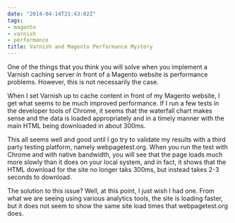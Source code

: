 ```yaml
---
date: "2014-04-14T21:43:02Z"
tags:
- magento
- varnish
- performance
title: Varnish and Magento Performance Mystery
---
```


One of the things that you think you will solve when you implement a Varnish caching server in front of a Magento website is performance problems. However, this is not necessarily the case.

When I set Varnish up to cache content in front of my Magento website, I get what seems to be much improved performance. If I run a few tests in the developer tools of Chrome, it seems that the waterfall chart makes sense and the data is loaded appropriately and in a timely manner with the main HTML being downloaded in about 300ms. 

This all seems well and good until I go try to validate my results with a third party testing platform, namely webpagetest.org. When you run the test with Chrome and with native bandwidth, you will see that the page loads much more slowly than it does on your local system, and in fact, it shows that the HTML download for the site no longer taks 300ms, but instead takes 2-3 seconds to download. 

The solution to this issue? Well, at this point, I just wish I had one. From what we are seeing using various analytics tools, the site is loading faster, but it does not seem to show the same site load times that webpagetest.org does.